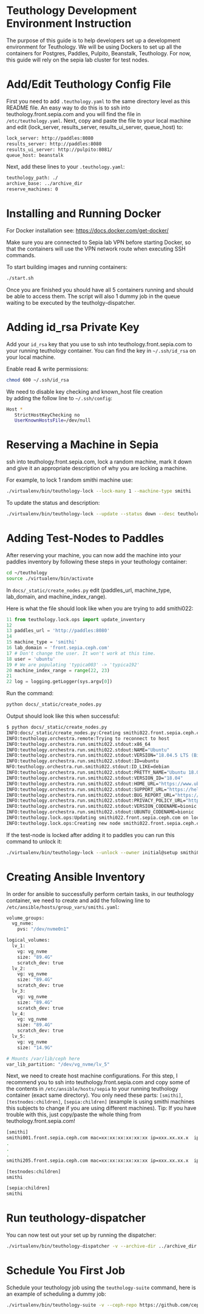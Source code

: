 # Teuthology Development Environment Instruction

The purpose of this guide is to help developers set
up a development environment for Teuthology. We will be using 
Dockers to set up all the containers for
Postgres, Paddles, Pulpito, Beanstalk, Teuthology.
For now, this guide will rely on the sepia lab cluster
for test nodes.

# Add/Edit Teuthology Config File

First you need to add `.teuthology.yaml`
to the same directory level as this 
README file. An easy way to do this is to
ssh into teuthology.front.sepia.com and you will
find the file in `/etc/teuthology.yaml`. Next,
copy and paste the file to your local machine
and edit (lock_server, results_server, results_ui_server, queue_host) to:

```bash
lock_server: http://paddles:8080
results_server: http://paddles:8080
results_ui_server: http://pulpito:8081/
queue_host: beanstalk
```

Next, add these lines to your `.teuthology.yaml`:
```bash
teuthology_path: ./
archive_base: ../archive_dir
reserve_machines: 0
```

# Installing and Running Docker

For Docker installation see: 
https://docs.docker.com/get-docker/

Make sure you are connected to Sepia lab VPN
before starting Docker, so that the containers
will use the VPN network route when executing
SSH commands.

To start building images and running containers:
```bash
./start.sh
```

Once you are finished you should have all 5 containers running
and should be able to access them. The script will also 1 dummy
job in the queue waiting to be executed by the teutholgy-dispatcher.

# Adding id_rsa Private Key

Add your `id_rsa` key that you use to
ssh into teuthology.front.sepia.com to your running 
teuthology container. You can find the key in
`~/.ssh/id_rsa` on your local machine.

Enable read & write permissions:
```bash
chmod 600 ~/.ssh/id_rsa
```

We need to disable key checking and known_host file creation\
by adding the follow line to `~/.ssh/config`:

```bash
Host *
   StrictHostKeyChecking no
   UserKnownHostsFile=/dev/null
```

# Reserving a Machine in Sepia

ssh into teuthology.front.sepia.com,
lock a random machine, mark it down and give it an 
appropriate description of why you are locking a machine.

For example, to lock 1 random smithi machine use:
```bash
./virtualenv/bin/teuthology-lock --lock-many 1 --machine-type smithi
```

To update the status and description:
```bash
./virtualenv/bin/teuthology-lock --update --status down --desc teuthology-dev-testing smithi022
```

# Adding Test-Nodes to Paddles

After reserving your machine, you can now add the machine
into your paddles inventory by following these steps
in your teuthology container:

```bash
cd ~/teuthology
source ./virtualenv/bin/activate
```

In `docs/_static/create_nodes.py`
edit (paddles_url, machine_type, lab_domain, and machine_index_range).

Here is what the file should look like when you are trying to add smithi022:
```python
11 from teuthology.lock.ops import update_inventory
12 
13 paddles_url = 'http://paddles:8080'
14 
15 machine_type = 'smithi'
16 lab_domain = 'front.sepia.ceph.com'
17 # Don't change the user. It won't work at this time.
18 user = 'ubuntu'
19 # We are populating 'typica003' -> 'typica192'
20 machine_index_range = range(22, 23)
21 
22 log = logging.getLogger(sys.argv[0])
```

Run the command:
```bash
python docs/_static/create_nodes.py
```
Output should look like this when successful:

```bash
$ python docs/_static/create_nodes.py
INFO:docs/_static/create_nodes.py:Creating smithi022.front.sepia.ceph.com
INFO:teuthology.orchestra.remote:Trying to reconnect to host
INFO:teuthology.orchestra.run.smithi022.stdout:x86_64
INFO:teuthology.orchestra.run.smithi022.stdout:NAME="Ubuntu"
INFO:teuthology.orchestra.run.smithi022.stdout:VERSION="18.04.5 LTS (Bionic Beaver)"
INFO:teuthology.orchestra.run.smithi022.stdout:ID=ubuntu
NFO:teuthology.orchestra.run.smithi022.stdout:ID_LIKE=debian
INFO:teuthology.orchestra.run.smithi022.stdout:PRETTY_NAME="Ubuntu 18.04.5 LTS"
INFO:teuthology.orchestra.run.smithi022.stdout:VERSION_ID="18.04"
INFO:teuthology.orchestra.run.smithi022.stdout:HOME_URL="https://www.ubuntu.com/"
INFO:teuthology.orchestra.run.smithi022.stdout:SUPPORT_URL="https://help.ubuntu.com/"
INFO:teuthology.orchestra.run.smithi022.stdout:BUG_REPORT_URL="https://bugs.launchpad.net/ubuntu/"
INFO:teuthology.orchestra.run.smithi022.stdout:PRIVACY_POLICY_URL="https://www.ubuntu.com/legal/terms-and-policies/privacy-policy"
INFO:teuthology.orchestra.run.smithi022.stdout:VERSION_CODENAME=bionic
INFO:teuthology.orchestra.run.smithi022.stdout:UBUNTU_CODENAME=bionic
INFO:teuthology.lock.ops:Updating smithi022.front.sepia.ceph.com on lock server
INFO:teuthology.lock.ops:Creating new node smithi022.front.sepia.ceph.com on lock server
```
If the test-node is locked after adding it to paddles you can run this command to unlock it:

```bash
./virtualenv/bin/teuthology-lock --unlock --owner initial@setup smithi022
```

# Creating Ansible Inventory

In order for ansible to successfully perform certain tasks, in our teuthology container, we need
to create and add the following line to
`/etc/ansible/hosts/group_vars/smithi.yaml`:

```bash
volume_groups:
  vg_nvme:
    pvs: "/dev/nvme0n1"

logical_volumes:
  lv_1:
    vg: vg_nvme
    size: "89.4G"
    scratch_dev: true
  lv_2:
    vg: vg_nvme
    size: "89.4G"
    scratch_dev: true
  lv_3:
    vg: vg_nvme
    size: "89.4G"
    scratch_dev: true
  lv_4:
    vg: vg_nvme
    size: "89.4G"
    scratch_dev: true
  lv_5:
    vg: vg_nvme
    size: "14.9G"

# Mounts /var/lib/ceph here
var_lib_partition: "/dev/vg_nvme/lv_5"
```
Next, we need to create host machine configurations.
For this step, I recommend you to ssh into teuthology.front.sepia.com
and copy some of the contents in `/etc/ansible/hosts/sepia` to
your running teuthology container (exact same directory).
You only need these parts: `[smithi]`, `[testnodes:children]`, `[sepia:children]`
(example is using smithi machines this subjects to change if you are using different machines).
Tip: If you have trouble with this, just copy/paste the whole thing from teuthology.front.sepia.com!

```bash
[smithi]
smithi001.front.sepia.ceph.com mac=xx:xx:xx:xx:xx:xx ip=xxx.xx.xx.x  ipmi=xxx.xx.xx.x  bmc=xx:xx:xx:xx:xx:xx
.
.
.
smithi205.front.sepia.ceph.com mac=xx:xx:xx:xx:xx:xx ip=xxx.xx.xx.x  ipmi=xxx.xx.xx.x  bmc=xx:xx:xx:xx:xx:xx

[testnodes:children]
smithi

[sepia:children]
smithi
```

# Run teuthology-dispatcher

You can now test out your set up by running the dispatcher:

```bash
./virtualenv/bin/teuthology-dispatcher -v --archive-dir ../archive_dir  --log-dir log --tube smithi
```

# Schedule You First Job

Schedule your teuthology job using the `teuthology-suite` command, here is an example of scheduling a dummy job:

```bash
./virtualenv/bin/teuthology-suite -v --ceph-repo https://github.com/ceph/ceph.git --suite-repo https://github.com/ceph/ceph.git -c master -m smithi --subset 9000/100000 --limit 1 --suite dummy --suite-branch master -p 75 --force-priority -n 100
```
